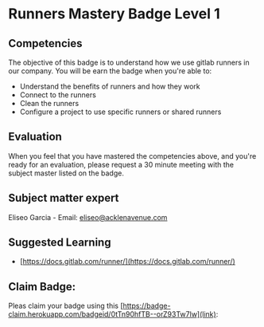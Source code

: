 # Runners Mastery Badge Level 1

## Competencies
The objective of this badge is to understand how we use gitlab runners in our company.
You will be earn the badge when you're able to:
- Understand the benefits of runners and how they work
- Connect to the runners
- Clean the runners
- Configure a project to use specific runners or shared runners

## Evaluation
When you feel that you have mastered the competencies above, and you're ready for an evaluation, please request a 30 minute meeting with the subject master listed on the badge.

## Subject matter expert
Eliseo Garcia - Email: eliseo@acklenavenue.com

## Suggested Learning
- [https://docs.gitlab.com/runner/](https://docs.gitlab.com/runner/)

## Claim Badge:
Pleas claim your badge using this [https://badge-claim.herokuapp.com/badgeid/0tTn90hfTB--orZ93Tw7lw](link):
